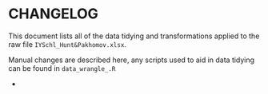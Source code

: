 # CHANGELOG
This document lists all of the data tidying and transformations applied to the raw file `IYSchl_Hunt&Pakhomov.xlsx`.

Manual changes are described here, any scripts used to aid in data tidying can be found in `data_wrangle_.R`


- 
